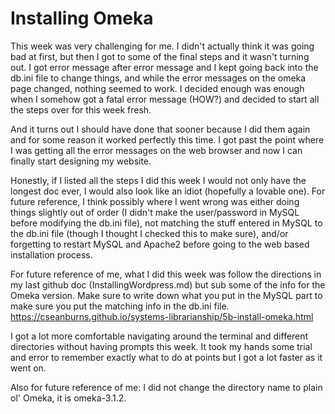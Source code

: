 # Installing Omeka

This week was very challenging for me. I didn't actually think it was going bad at first, but then I got to some of the final steps and it wasn't turning out. I got error message after error message and I kept going back into the db.ini file to change things, and while the error messages on the omeka page changed, nothing seemed to work. I decided enough was enough when I somehow got a fatal error message (HOW?) and decided to start all the steps over for this week fresh.

And it turns out I should have done that sooner because I did them again and for some reason it worked perfectly this time. I got past the point where I was getting all the error messages on the web browser and now I can finally start designing my website.

Honestly, if I listed all the steps I did this week I would not only have the longest doc ever, I would also look like an idiot (hopefully a lovable one). For future reference, I think possibly where I went wrong was either doing things slightly out of order (I didn't make the user/password in MySQL before modifying the db.ini file), not matching the stuff entered in MySQL to the db.ini file (though I thought I checked this to make sure), and/or forgetting to restart MySQL and Apache2 before going to the web based installation process.

For future reference of me, what I did this week was follow the directions in my last github doc (InstallingWordpress.md) but sub some of the info for the Omeka version. Make sure to write down what you put in the MySQL part to make sure you put the matching info in the db.ini file.
https://cseanburns.github.io/systems-librarianship/5b-install-omeka.html

I got a lot more comfortable navigating around the terminal and different directories without having prompts this week. It took my hands some trial and error to remember exactly what to do at points but I got a lot faster as it went on.

Also for future reference of me: I did not change the directory name to plain ol' Omeka, it is omeka-3.1.2.

